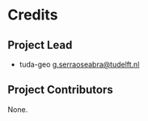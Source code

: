 Credits
=======

Project Lead
----------------

* tuda-geo  <g.serraoseabra@tudelft.nl>

Project Contributors
------------

None.
